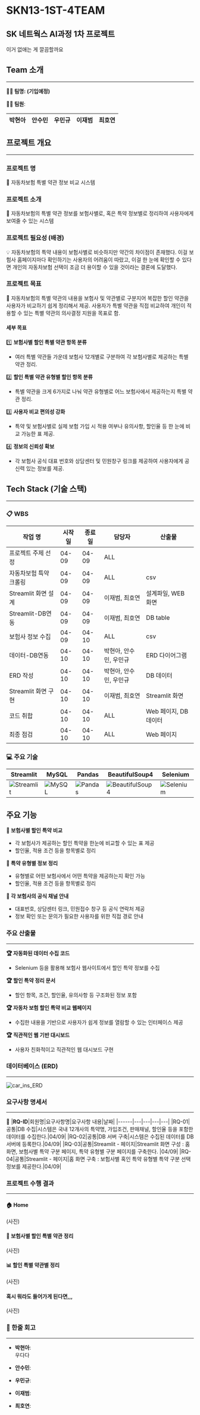 # SKN13-1ST-4TEAM

## SK 네트웍스 AI과정 1차 프로젝트
이거 없애는 게 깔끔할까요

## Team 소개
---
**👋🏻 팀명: (기입예정)**  

**👋🏻 팀원**:  

| 박현아 | 안수민 | 우민규 | 이재범 | 최호연 |
|--------|--------|--------|--------|--------|






## 프로젝트 개요
---
### 프로젝트 명  
🚗 자동차보험 특별 약관 정보 비교 시스템  

### 프로젝트 소개  
📅 자동차보험의 특별 약관 정보를 보험사별로, 혹은 특약 정보별로 정리하여 사용자에게 보여줄 수 있는 시스템

### 프로젝트 필요성 (배경)  
💡 자동차보험의 특약 내용이 보험사별로 비슷하지만 약간의 차이점이 존재했다. 이걸 보험사 홈페이지마다 확인하기는 사용자의 어려움이 따랐고, 이걸 한 눈에 확인할 수 있다면 개인의 자동차보험 선택이 조금 더 용이할 수 있을 것이라는 결론에 도달했다.

### 프로젝트 목표  
🎯 자동차보험의 특별 약관의 내용을 보험사 및 약관별로 구분지어 복잡한 할인 약관을 사용자가 비교하기 쉽게 정리해서 제공. 사용자가 특별 약관을 직접 비교하여 개인이 적용할 수 있는 특별 약관의 의사결정 지원을 목표로 함.

#### 세부 목표
1️⃣ **보험사별 할인 특별 약관 항목 분류**
   - 여러 특별 약관들 가운데 보험사 12개별로 구분하여 각 보험사별로 제공하는 특별 약관 정리.
     
2️⃣ **할인 특별 약관 유형별 할인 항목 분류** 
   - 특별 약관을 크게 6가지로 나눠 약관 유형별로 어느 보험사에서 제공하는지 특별 약관 정리.

3️⃣ **사용자 비교 편의성 강화**
   - 특약 및 보험사별로 실제 보험 가입 시 적용 여부나 유의사항, 할인율 등 한 눈에 비교 가능한 표 제공.

4️⃣ **정보의 신뢰성 확보**
   - 각 보험사 공식 대표 번호와 상담센터 및 민원창구 링크를 제공하여 사용자에게 공신력 있는 정보를 제공.


## Tech Stack (기술 스택)
---

### 📋 WBS

| **작업 명**                | **시작일** | **종료일** | **담당자**                | **산출물**             | 
| ------------------------- | ---------- | ---------- | ------------------------ | ---------------------- | 
| 프로젝트 주제 선정        | 04-09      | 04-09      | ALL                      |                  | 
| 자동차보험 특약 크롤링        | 04-09      | 04-09      | ALL                      | csv                   | 
| Streamlit 화면 설계        | 04-09      | 04-09      | 이재범, 최호연           | 설계파일, WEB 화면     | 
| Streamlit-DB연동           | 04-09      | 04-09      | 이재범, 최호연                    | DB table               | 
| 보험사 정보 수집        | 04-09      | 04-10      | ALL                      | csv       
| 데이터-DB연동              | 04-10      | 04-10      | 박현아, 안수민, 우민규   | ERD 다이어그램         | 
| ERD 작성             | 04-10      | 04-10      | 박현아, 안수민, 우민규                      | DB 데이터             | 
| Streamlit 화면 구현        | 04-10      | 04-10      | 이재범, 최호연                      | Streamlit 화면         |
| 코드 취합                  | 04-10      | 04-10      | ALL                      | Web 페이지, DB 데이터  |
| 최종 점검                  | 04-10      | 04-10      | ALL                      | Web 페이지             |


### 💻 주요 기술
| **Streamlit** | **MySQL** | **Pandas** | **BeautifulSoup4** | **Selenium** |
| -------------- | --------- | ---------- | ------------------ | ------------ |
| ![Streamlit](https://img.shields.io/badge/Streamlit-FF4B4B?style=flat&logo=streamlit&logoColor=white) | ![MySQL](https://img.shields.io/badge/MySQL-4479A1?style=flat&logo=mysql&logoColor=white) | ![Pandas](https://img.shields.io/badge/Pandas-150458?style=flat&logo=pandas&logoColor=white) | ![BeautifulSoup4](https://img.shields.io/badge/BeautifulSoup4-000000?style=flat&logo=python&logoColor=white) | ![Selenium](https://img.shields.io/badge/Selenium-43B02A?style=flat&logo=selenium&logoColor=white) |

##  주요 기능

**🌟 보험사별 할인 특약 비교**  
- 각 보험사가 제공하는 할인 특약을 한눈에 비교할 수 있는 표 제공  
- 할인율, 적용 조건 등을 항목별로 정리  

**🌟 특약 유형별 정보 정리**  
- 유형별로 어떤 보험사에서 어떤 특약을 제공하는지 확인 가능  
- 할인율, 적용 조건 등을 항목별로 정리  

**🌟 각 보험사의 공식 채널 안내**  
- 대표번호, 상담센터 링크, 민원접수 창구 등 공식 연락처 제공  
- 정보 확인 또는 문의가 필요한 사용자를 위한 직접 경로 안내




###  주요 산출물  
---
**🏆 자동화된 데이터 수집 코드**  
   - Selenium 등을 활용해 보험사 웹사이트에서 할인 특약 정보를 수집  
      
**🏆 할인 특약 정리 문서**
   - 할인 항목, 조건, 할인율, 유의사항 등 구조화된 정보 포함  

**🏆 자동차 보험 할인 특약 비교 웹페이지**  
   - 수집한 내용을 기반으로 사용자가 쉽게 정보를 열람할 수 있는 인터페이스 제공  

**🏆 직관적인 웹 기반 대시보드**  
   - 사용자 친화적이고 직관적인 웹 대시보드 구현  




###  데이터베이스 (ERD)
---
![car_ins_ERD](image.png)



###  요구사항 명세서
---


📌
|**RQ-ID**|회원명|요구사항명|요구사항 내용|날짜|
|------|---|---|---|---|
|RQ-01|공통|DB 수집|시스템은 국내 12개사의 특약명, 가입조건, 판매채널, 할인율 등을 포함한 데이터를 수집한다.|04/09|
|RQ-02|공통|DB 서버 구축|시스템은 수집된 데이터를 DB 서버에 등록한다.|04/09|
|RQ-03|공통|Streamlit - 페이지|Streamlit 화면 구성 : 홈 화면, 보험사별 특약 구분 페이지, 특약 유형별 구분 페이지를 구축한다. |04/09|
|RQ-04|공통|Streamlit - 페이지|홈 화면 구축 : 보험사별 혹인 특약 유형별 특약 구분 선택 정보를 제공한다.|04/09|
<!-- |RQ-05|공통|Streamlit - 페이지|등록현황 화면 구축 : 시스템은 자동차 등록현환 데이터를 불러와서 친환경 자동차에 대한 내용을 시각화 한다.|04/09|
|RQ-06|공통|Streamlit - 페이지|차량수요 화면 구축 : 시스템은 프로젝트 개요 및 간략화 된 정보를 제공한다.|04/09|
|RQ-07|공통|Streamlit - 페이지|메뉴바 생성 : 사용자는 좌측의 메뉴바를 통해 각 페이지에 접근할 수 있다.|04/09|
|RQ-08|공통|등록현황 시각화|시스템은 지도 기반 지역별 등록 현황 및 막대 그래프를 통해 연료별 등록현을 제공한다.|04/10|
|RQ-09|공통|수요현황 시각화|시스템은 월별 수요 데이터에 대한 파이 그래프를 통해 제공한다.|04/10|
|RQ-10|공통|Filter 기능|사용자는 키워드 검색을 통해 FAQ에 접근할 수 있다.  사용자는 브랜드 선택을 통해 FAQ에 접근할 수 있다. 사용자는 카테고리 선택을 통해 FAQ에 접근할 수 있다.|04/10|
|RQ-11|공통|통합 FAQ 기능|시스템은 국내 5개사의 통합 데이터를 제공한다.|04/10| -->


###  프로젝트 수행 결과
---
#### 🏠 Home
(사진)

#### 🏢 보험사별 할인 특별 약관 정리
(사진)

#### 📊 할인 특별 약관별 정리
(사진)

#### 혹시 뭐라도 들어가게 된다면,,,
(사진)



### 📌 한줄 회고
---
- **박현아**:  
  우다다

- **안수민**:


- **우민규**:  
  

- **이재범**:


- **최호연**:  

  
